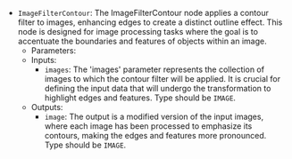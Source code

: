 - `ImageFilterContour`: The ImageFilterContour node applies a contour filter to images, enhancing edges to create a distinct outline effect. This node is designed for image processing tasks where the goal is to accentuate the boundaries and features of objects within an image.
    - Parameters:
    - Inputs:
        - `images`: The 'images' parameter represents the collection of images to which the contour filter will be applied. It is crucial for defining the input data that will undergo the transformation to highlight edges and features. Type should be `IMAGE`.
    - Outputs:
        - `image`: The output is a modified version of the input images, where each image has been processed to emphasize its contours, making the edges and features more pronounced. Type should be `IMAGE`.
